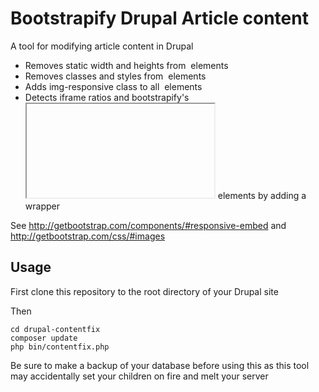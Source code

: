 Bootstrapify Drupal Article content
===================================

A tool for modifying article content in Drupal

* Removes static width and heights from <img /> elements
* Removes classes and styles from <img /> elements
* Adds img-responsive class to all <img /> elements
* Detects iframe ratios and bootstrapify's <iframe></iframe> elements by adding a wrapper

See http://getbootstrap.com/components/#responsive-embed and http://getbootstrap.com/css/#images

## Usage

First clone this repository to the root directory of your Drupal site


Then
```shell
cd drupal-contentfix
composer update
php bin/contentfix.php
```

Be sure to make a backup of your database before using this as this tool may accidentally set your children on fire and melt your server
